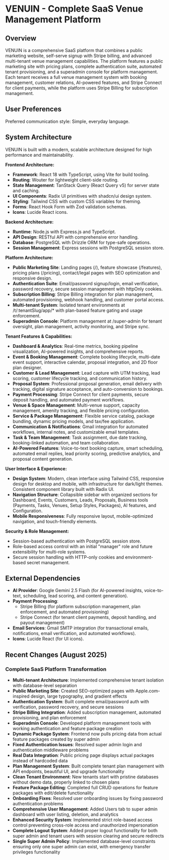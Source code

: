 # VENUIN - Complete SaaS Venue Management Platform

## Overview

VENUIN is a comprehensive SaaS platform that combines a public marketing website, self-serve signup with Stripe billing, and advanced multi-tenant venue management capabilities. The platform features a public marketing site with pricing plans, complete authentication suite, automated tenant provisioning, and a superadmin console for platform management. Each tenant receives a full venue management system with booking management, customer relations, AI-powered features, and Stripe Connect for client payments, while the platform uses Stripe Billing for subscription management.

## User Preferences

Preferred communication style: Simple, everyday language.

## System Architecture

VENUIN is built with a modern, scalable architecture designed for high performance and maintainability.

**Frontend Architecture:**
- **Framework**: React 18 with TypeScript, using Vite for build tooling.
- **Routing**: Wouter for lightweight client-side routing.
- **State Management**: TanStack Query (React Query v5) for server state and caching.
- **UI Components**: Radix UI primitives with shadcn/ui design system.
- **Styling**: Tailwind CSS with custom CSS variables for theming.
- **Forms**: React Hook Form with Zod validation schemas.
- **Icons**: Lucide React icons.

**Backend Architecture:**
- **Runtime**: Node.js with Express.js and TypeScript.
- **API Design**: RESTful API with comprehensive error handling.
- **Database**: PostgreSQL with Drizzle ORM for type-safe operations.
- **Session Management**: Express sessions with PostgreSQL session store.

**Platform Architecture:**
- **Public Marketing Site**: Landing pages (/), feature showcase (/features), pricing plans (/pricing), contact/legal pages with SEO optimization and responsive design.
- **Authentication Suite**: Email/password signup/login, email verification, password recovery, secure session management with httpOnly cookies.
- **Subscription Billing**: Stripe Billing integration for plan management, automated provisioning, webhook handling, and customer portal access.
- **Multi-tenant System**: Isolated tenant environments at /t/:tenantSlug/app/* with plan-based feature gating and usage enforcement.
- **Superadmin Console**: Platform management at /super-admin for tenant oversight, plan management, activity monitoring, and Stripe sync.

**Tenant Features & Capabilities:**
- **Dashboard & Analytics**: Real-time metrics, booking pipeline visualization, AI-powered insights, and comprehensive reports.
- **Event & Booking Management**: Complete booking lifecycle, multi-date event support, interactive calendar, proposal integration, and 2D floor plan designer.
- **Customer & Lead Management**: Lead capture with UTM tracking, lead scoring, customer lifecycle tracking, and communication history.
- **Proposal System**: Professional proposal generation, email delivery with tracking, digital signature acceptance, and auto-conversion to bookings.
- **Payment Processing**: Stripe Connect for client payments, secure deposit handling, and automated payment workflows.
- **Venue & Space Management**: Multi-venue support, capacity management, amenity tracking, and flexible pricing configuration.
- **Service & Package Management**: Flexible service catalog, package bundling, dynamic pricing models, and tax/fee application.
- **Communication & Notifications**: Gmail integration for automated workflows, internal notes, and customizable email templates.
- **Task & Team Management**: Task assignment, due date tracking, booking-linked automation, and team collaboration.
- **AI-Powered Features**: Voice-to-text booking capture, smart scheduling, automated email replies, lead priority scoring, predictive analytics, and proposal content generation.

**User Interface & Experience:**
- **Design System**: Modern, clean interface using Tailwind CSS, responsive design for desktop and mobile, with infrastructure for dark/light themes. Consistent component library built with Radix UI.
- **Navigation Structure**: Collapsible sidebar with organized sections for Dashboard, Events, Customers, Leads, Proposals, Business tools (Payments, Tasks, Venues, Setup Styles, Packages), AI features, and Configuration.
- **Mobile Responsiveness**: Fully responsive layout, mobile-optimized navigation, and touch-friendly elements.

**Security & Role Management:**
- Session-based authentication with PostgreSQL session store.
- Role-based access control with an initial "manager" role and future extensibility for multi-role systems.
- Secure session handling with HTTP-only cookies and environment-based secret management.

## External Dependencies

- **AI Provider**: Google Gemini 2.5 Flash (for AI-powered insights, voice-to-text, scheduling, lead scoring, and content generation).
- **Payment Processing**: 
  - Stripe Billing (for platform subscription management, plan enforcement, and automated provisioning)
  - Stripe Connect (for tenant client payments, deposit handling, and payout management)
- **Email Services**: Gmail SMTP integration (for transactional emails, notifications, email verification, and automated workflows).
- **Icons**: Lucide React (for UI icons).

## Recent Changes (August 2025)

### Complete SaaS Platform Transformation
- **Multi-tenant Architecture**: Implemented comprehensive tenant isolation with database-level separation
- **Public Marketing Site**: Created SEO-optimized pages with Apple.com-inspired design, large typography, and gradient effects  
- **Authentication System**: Built complete email/password auth with verification, password recovery, and secure sessions
- **Stripe Billing Integration**: Added subscription management, automated provisioning, and plan enforcement
- **Superadmin Console**: Developed platform management tools with working authentication and feature package creation
- **Dynamic Package System**: Frontend now pulls pricing data from actual feature packages created by super admin
- **Fixed Authentication Issues**: Resolved super admin login and authentication middleware problems
- **Real Data Integration**: Public pricing page displays actual packages instead of hardcoded data
- **Plan Management System**: Built complete tenant plan management with API endpoints, beautiful UI, and upgrade functionality
- **Clean Tenant Environment**: New tenants start with pristine databases without demo data, properly linked to chosen plans
- **Feature Package Editing**: Completed full CRUD operations for feature packages with edit/delete functionality
- **Onboarding Fixes**: Resolved user onboarding issues by fixing password authentication problems
- **Comprehensive User Management**: Added Users tab to super admin dashboard with user listing, deletion, and analytics
- **Enhanced Security System**: Implemented strict role-based access control preventing cross-role access and unauthorized impersonation
- **Complete Logout System**: Added proper logout functionality for both super admin and tenant users with session clearing and secure redirects
- **Single Super Admin Policy**: Implemented database-level constraints ensuring only one super admin can exist, with emergency transfer privileges functionality